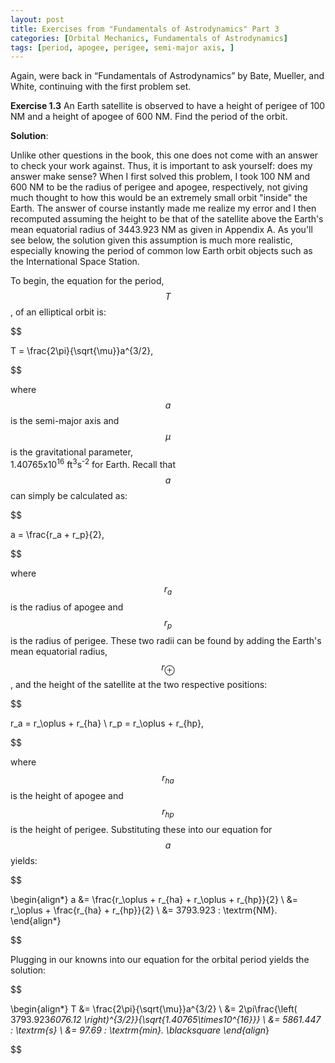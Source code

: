 ```yaml
---
layout: post
title: Exercises from "Fundamentals of Astrodynamics" Part 3
categories: [Orbital Mechanics, Fundamentals of Astrodynamics]
tags: [period, apogee, perigee, semi-major axis, ]
---
```


Again, were back in “Fundamentals of Astrodynamics” by Bate, Mueller, and White,
continuing with the first problem set.

**Exercise 1.3** An Earth satellite is observed to have a height of perigee of
100 NM and a height of apogee of 600 NM.  Find the period of the orbit.

**Solution**:

Unlike other questions in the book, this one does not come with an answer to
check your work against.  Thus, it is important to ask yourself: does my answer
make sense?  When I first solved this problem, I took 100 NM and 600 NM to be
the radius of perigee and apogee, respectively, not giving much thought to how
this would be an extremely small orbit "inside" the Earth.  The answer of course
instantly made me realize my error and I then recomputed assuming the height to
be that of the satellite above the Earth's mean equatorial radius of 3443.923 NM
as given in Appendix A.  As you'll see below, the solution given this assumption
is much more realistic, especially knowing the period of common low Earth orbit
objects such as the International Space Station.

To begin, the equation for the period, $$T$$, of an elliptical orbit is:

$$

T = \frac{2\pi}{\sqrt{\mu}}a^{3/2},

$$

where $$a$$ is the semi-major axis and $$\mu$$ is the gravitational parameter,  
1.40765x10<sup>16</sup> ft<sup>3</sup>s<sup>-2</sup> for Earth.  Recall that
$$a$$ can simply be calculated as:

$$

a = \frac{r_a + r_p}{2},

$$

where $$r_a$$ is the radius of apogee and $$r_p$$ is the radius of perigee.
These two radii can be found by adding the Earth's mean equatorial radius,
$$r_\oplus$$, and the height of the satellite at the two respective positions:

$$

r_a = r_\oplus + r_{ha} \\
r_p = r_\oplus + r_{hp},

$$

where $$r_{ha}$$ is the height of apogee and $$r_{hp}$$ is the height of
perigee. Substituting these into our equation for $$a$$ yields:

$$

\begin{align*}
a &= \frac{r_\oplus + r_{ha} + r_\oplus + r_{hp}}{2} \\
  &= r_\oplus + \frac{r_{ha} + r_{hp}}{2} \\
  &= 3793.923 \: \textrm{NM}.
\end{align*}

$$

Plugging in our knowns into our equation for the orbital period yields the
solution:

$$

\begin{align*}
T &= \frac{2\pi}{\sqrt{\mu}}a^{3/2} \\
  &= 2\pi\frac{\left( 3793.923*6076.12 \right)^{3/2}}{\sqrt{1.40765\times10^{16}}} \\
  &= 5861.447 \: \textrm{s} \\
  &= 97.69 \: \textrm{min}. \blacksquare
\end{align*}

$$
